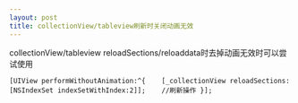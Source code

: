 ```yaml
---
layout: post
title: collectionView/tableview刷新时关闭动画无效
---
```


collectionView/tableview reloadSections/reloaddata时去掉动画无效时可以尝试使用

```
[UIView performWithoutAnimation:^{    [_collectionView reloadSections:[NSIndexSet indexSetWithIndex:2]];    //刷新操作 }];
```